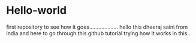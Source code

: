 # Hello-world
first repository to see how it goes...................
hello this dheeraj saini from india and here to go through this github tutorial trying how it works in this .

